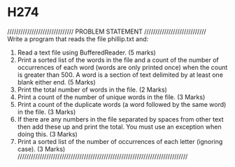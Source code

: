 # H274
////////////////////////////// PROBLEM STATEMENT ////////////////////////////<BR>
Write a program that reads the file phillip.txt and:
1.  Read a text file using BufferedReader. (5 marks)<BR>
2.  Print a sorted list of the words in the file and a count of the
    number of occurrences of each word (words are only printed once)
    when the count is greater than 500. A word is a section of text
    delimited by at least one blank either end. (5 Marks)<BR>
3.  Print the total number of words in the file. (2 Marks)<BR>
4.  Print a count of the number of unique words in the file. (3 Marks)<BR>
5.  Print a count of the duplicate words (a word followed by the same
    word) in the file. (3 Marks)<BR>
6.  If there are any numbers in the file separated by spaces from other
    text then add these up and print the total. You must use an
    exception when doing this. (3 Marks)<BR>
7.  Print a sorted list of the number of occurrences of each letter
    (ignoring case). (3 Marks)<BR>
/////////////////////////////////////////////////////////////////////////////<BR>
